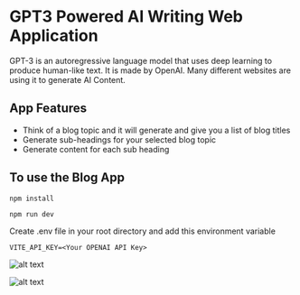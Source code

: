 # GPT3 Powered AI Writing Web Application

GPT-3 is an autoregressive language model that uses deep learning to produce human-like text. It is made by OpenAI. Many different websites are using it to generate AI Content.

## App Features

- Think of a blog topic and it will generate and give you a list of blog titles
- Generate sub-headings for your selected blog topic
- Generate content for each sub heading

## To use the Blog App

```
npm install
```

```
npm run dev
```

Create .env file in your root directory and add this environment variable

```
VITE_API_KEY=<Your OPENAI API Key>
```

![alt text](https://giphy.com/gifs/zvBtdjt0ahzj44UkyN)

![alt text](https://giphy.com/gifs/9Jo57Hymim4nT4OTpk)
